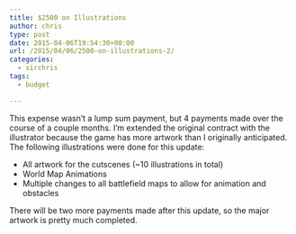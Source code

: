 ```yaml
---
title: $2500 on Illustrations
author: chris
type: post
date: 2015-04-06T19:54:30+00:00
url: /2015/04/06/2500-on-illustrations-2/
categories:
  - sirchris
tags:
  - budget

---
```

This expense wasn&#8217;t a lump sum payment, but 4 payments made over the course of a couple months. I&#8217;m extended the original contract with the illustrator because the game has more artwork than I originally anticipated. The following illustrations were done for this update:

<!--more-->

  * All artwork for the cutscenes (~10 illustrations in total)
  * World Map Animations
  * Multiple changes to all battlefield maps to allow for animation and obstacles

There will be two more payments made after this update, so the major artwork is pretty much completed.